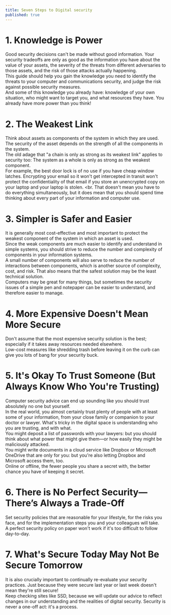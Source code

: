 ```yaml
---
title: Seven Steps to Digital security
published: true
---
```

# 1. Knowledge is Power
Good security decisions can't be made without good information. Your security tradeoffs are only as good as the information you have about the value of your assets, the severity of the threats from different adversaries to those assets, and the risk of those attacks actually happening.
<br>
This guide should help you gain the knowledge you need to identify the threats to your computer and communications security, and judge the risk against possible security measures.
<br>
And some of this knowledge you already have: knowledge of your own situation, who might want to target you, and what resources they have. You already have more power than you think!
<br>
# 2. The Weakest Link
Think about assets as components of the system in which they are used. The security of the asset depends on the strength of all the components in the system.
<br>
The old adage that "a chain is only as strong as its weakest link" applies to security too: The system as a whole is only as strong as the weakest component.
<br>
For example, the best door lock is of no use if you have cheap window latches. Encrypting your email so it won't get intercepted in transit won't protect the confidentiality of that email if you store an unencrypted copy on your laptop and your laptop is stolen.
<br.
That doesn't mean you have to do everything simultaneously, but it does mean that you should spend time thinking about every part of your information and computer use.
<br>
# 3. Simpler is Safer and Easier
It is generally most cost-effective and most important to protect the weakest component of the system in which an asset is used.
<br>
Since the weak components are much easier to identify and understand in simple systems, you should strive to reduce the number and complexity of components in your information systems.
<br>
A small number of components will also serve to reduce the number of interactions between components, which is another source of complexity, cost, and risk. That also means that the safest solution may be the least technical solution.
<br>
Computers may be great for many things, but sometimes the security issues of a simple pen and notepaper can be easier to understand, and therefore easier to manage.
<br>
# 4. More Expensive Doesn't Mean More Secure
Don't assume that the most expensive security solution is the best; especially if it takes away resources needed elsewhere.
<br>
Low-cost measures like shredding trash before leaving it on the curb can give you lots of bang for your security buck.
<br>
# 5. It's Okay To Trust Someone (But Always Know Who You're Trusting)
Computer security advice can end up sounding like you should trust absolutely no one but yourself.
<br>
In the real world, you almost certainly trust plenty of people with at least some of your information, from your close family or companion to your doctor or lawyer.  What's tricky in the digital space is understanding who you are trusting, and with what.
<br>
You might deposit a list of passwords with your lawyers: but you should think about what power that might give them—or how easily they might be maliciously attacked.
<br>
You might write documents in a cloud service like Dropbox or Microsoft OneDrive that are only for you: but you're also letting Dropbox and Microsoft access them, too.
<br>
Online or offline, the fewer people you share a secret with, the better chance you have of keeping it secret.
<br>
# 6. There is No Perfect Security—There’s Always a Trade-Off
Set security policies that are reasonable for your lifestyle, for the risks you face, and for the implementation steps you and your colleagues will take.
<br>
A perfect security policy on paper won't work if it's too difficult to follow day-to-day.
<br>
# 7. What's Secure Today May Not Be Secure Tomorrow
It is also crucially important to continually re-evaluate your security practices. Just because they were secure last year or last week doesn't mean they're still secure!
<br>
Keep checking sites like SSD, because we will update our advice to reflect changes in our understanding and the realities of digital security. Security is never a one-off act: it's a process.
